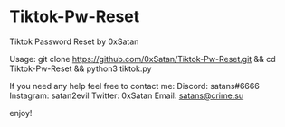 # Tiktok-Pw-Reset
Tiktok Password Reset by 0xSatan


Usage: git clone https://github.com/0xSatan/Tiktok-Pw-Reset.git && cd Tiktok-Pw-Reset && python3 tiktok.py

If you need any help feel free to contact me:
Discord: satans#6666
Instagram: satan2evil
Twitter: 0xSatan
Email: satans@crime.su

enjoy!
